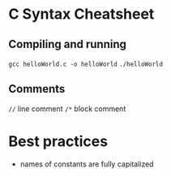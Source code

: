 # C Syntax Cheatsheet

## Compiling and running
`gcc helloWorld.c -o helloWorld`
`./helloWorld`

## Comments
`//` line comment
`/*` block comment

# Best practices
- names of constants are fully capitalized
